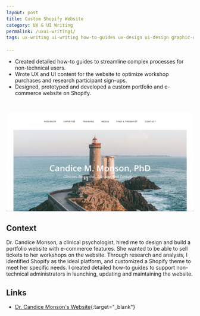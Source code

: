 ```yaml
---
layout: post
title: Custom Shopify Website
category: UX & UI Writing
permalink: /uxui-writing1/
tags: ux-writing ui-writing how-to-guides ux-design ui-design graphic-design web-development process-documentation user-documentation 

---
```


  -  Created detailed how-to guides to streamline complex processes for non-technical users.
  -  Wrote UX and UI content for the website to optimize workshop purchases and research participant sign-ups.
  -  Designed, prototyped and developed a custom portfolio and e-commerce website on Shopify.

<a href="https://www.candicemonson.com" target="_blank"><img src="/assets/images/shopify-site.png" class="table-wrapper" style="width:100%; max-height:20rem; object-fit:cover; overflow-y:clip; object-position: 100% 0; margin-top:2rem;" /></a>

## Context

Dr. Candice Monson, a clinical psychologist, hired me to design and build a portfolio website with e-commerce features. She wanted to be able to sell tickets to her workshops on the website. Through research and analysis, I identified Shopify as the ideal platform, and customized a Shopify theme to meet her specific needs. I created detailed how-to guides to support non-technical administrators in launching, updating and maintaining the website.

## Links

- [Dr. Candice Monson's Website](https://candicemonson.com/){:target="_blank"}
